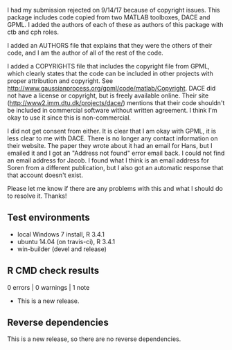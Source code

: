 I had my submission rejected on 9/14/17 because of copyright issues.
This package includes code copied from two MATLAB toolboxes, DACE and GPML.
I added the authors of each of these as authors of this package with ctb and cph roles.

I added an AUTHORS file that explains that they were the others of their code,
and I am the author of all of the rest of the code.

I added a COPYRIGHTS file that includes the copyright file from GPML,
which clearly states that the code can be included in other projects
with proper attribution and copyright.
See http://www.gaussianprocess.org/gpml/code/matlab/Copyright.
DACE did not have a license or copyright, but is freely available online.
Their site (http://www2.imm.dtu.dk/projects/dace/) mentions that their code 
shouldn't be included in commercial software without written agreement.
I think I'm okay to use it since this is non-commercial.

I did not get consent from either. It is clear that I am okay with GPML,
it is less clear to me with DACE. There is no longer any contact information
on their website. The paper they wrote about it had an email for Hans,
but I emailed it and I got an "Address not found" error email back.
I could not find an email address for Jacob.
I found what I think is an email address for Soren from a different publication,
but I also got an automatic response that that account doesn't exist.

Please let me know if there are any problems with this
and what I should do to resolve it. Thanks!

## Test environments
* local Windows 7 install, R 3.4.1
* ubuntu 14.04 (on travis-ci), R 3.4.1
* win-builder (devel and release)

## R CMD check results

0 errors | 0 warnings | 1 note

* This is a new release.

## Reverse dependencies

This is a new release, so there are no reverse dependencies.
